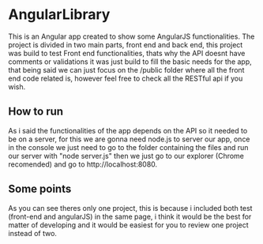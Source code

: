 # AngularLibrary
This is an Angular app created to show some AngularJS functionalities. The project is divided in two main parts, front end and back end, this project was build to test Front end functionalities, thats why the API doesnt have comments or validations it was just build to fill the basic needs for the app, that being said we can just focus on the /public folder where all the front end code related is, however feel free to check all the RESTful api if you wish.

## How to run
As i said the functionalities of the app depends on the API so it needed to be on a server, for this we are gonna need node.js to server our app, once in the console we just need to go to the folder containing the files and run our server with "node server.js" then we just go to our explorer (Chrome recomended) and go to http://localhost:8080.

## Some points
As you can see theres only one project, this is because i included both test (front-end and angularJS) in the same page, i think it would be the best for matter of developing and it would be easiest for you to review one project instead of two.

